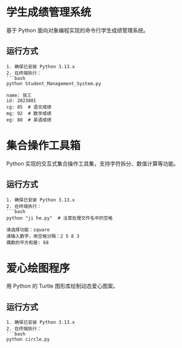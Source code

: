 # 学生成绩管理系统 

基于 Python 面向对象编程实现的命令行学生成绩管理系统。

## 运行方式

    1. 确保已安装 Python 3.13.x
    2. 在终端执行：
    ```bash
    python Student_Management_System.py

    name: 张三
    id: 2023001
    cg: 85  # 语文成绩
    mg: 92  # 数学成绩
    eg: 88  # 英语成绩

# 集合操作工具箱 

Python 实现的交互式集合操作工具集，支持字符拆分、数值计算等功能。

## 运行方式

    1. 确保已安装 Python 3.13.x
    2. 在终端执行：
    ```bash
    python "ji he.py"  # 注意处理文件名中的空格

    请选择功能：square
    请输入数字，用空格分隔：2 5 8 3
    偶数的平方和是: 68

# 爱心绘图程序 

用 Python 的 Turtle 图形库绘制动态爱心图案。

## 运行方式

    1. 确保已安装 Python 3.13.x
    2. 在终端执行：
    ```bash
    python circle.py

